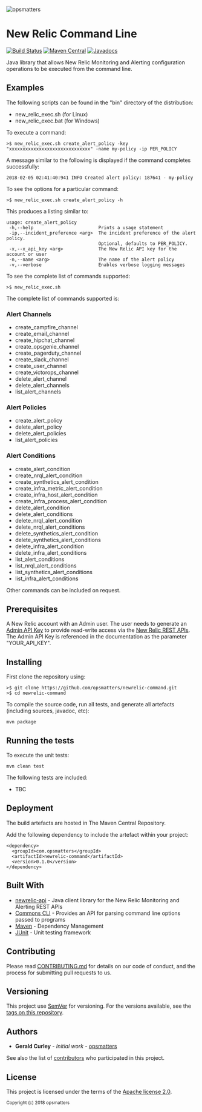 ![opsmatters](https://i.imgur.com/VoLABc1.png)

# New Relic Command Line
[![Build Status](https://travis-ci.org/opsmatters/newrelic-command.svg?branch=master)](https://travis-ci.org/opsmatters/newrelic-command)
[![Maven Central](https://maven-badges.herokuapp.com/maven-central/com.opsmatters/newrelic-command/badge.svg?style=blue)](https://maven-badges.herokuapp.com/maven-central/com.opsmatters/newrelic-command)
[![Javadocs](http://javadoc.io/badge/com.opsmatters/newrelic-command.svg)](http://javadoc.io/doc/com.opsmatters/newrelic-command)

Java library that allows New Relic Monitoring and Alerting configuration operations to be executed from the command line.

## Examples

The following scripts can be found in the "bin" directory of the distribution:
* new_relic_exec.sh (for Linux)
* new_relic_exec.bat (for Windows)

To execute a command:
```
>$ new_relic_exec.sh create_alert_policy -key "xxxxxxxxxxxxxxxxxxxxxxxxxxxxxx" -name my-policy -ip PER_POLICY
```
A message similar to the following is displayed if the command completes successfully:
```
2018-02-05 02:41:40:941 INFO Created alert policy: 187641 - my-policy
```

To see the options for a particular command:
```
>$ new_relic_exec.sh create_alert_policy -h
```
This produces a listing similar to:
```
usage: create_alert_policy
 -h,--help                        Prints a usage statement
 -ip,--incident_preference <arg>  The incident preference of the alert policy.
                                  Optional, defaults to PER_POLICY.
 -x,--x_api_key <arg>             The New Relic API key for the account or user
 -n,--name <arg>                  The name of the alert policy
 -v,--verbose                     Enables verbose logging messages
```

To see the complete list of commands supported:
```
>$ new_relic_exec.sh
```

The complete list of commands supported is:

### Alert Channels
* create_campfire_channel
* create_email_channel
* create_hipchat_channel
* create_opsgenie_channel
* create_pagerduty_channel
* create_slack_channel
* create_user_channel
* create_victorops_channel
* delete_alert_channel
* delete_alert_channels
* list_alert_channels

### Alert Policies
* create_alert_policy
* delete_alert_policy
* delete_alert_policies
* list_alert_policies

### Alert Conditions
* create_alert_condition
* create_nrql_alert_condition
* create_synthetics_alert_condition
* create_infra_metric_alert_condition
* create_infra_host_alert_condition
* create_infra_process_alert_condition
* delete_alert_condition
* delete_alert_conditions
* delete_nrql_alert_condition
* delete_nrql_alert_conditions
* delete_synthetics_alert_condition
* delete_synthetics_alert_conditions
* delete_infra_alert_condition
* delete_infra_alert_conditions
* list_alert_conditions
* list_nrql_alert_conditions
* list_synthetics_alert_conditions
* list_infra_alert_conditions

Other commands can be included on request.

## Prerequisites

A New Relic account with an Admin user.
The user needs to generate an [Admin API Key](https://docs.newrelic.com/docs/apis/rest-api-v2/getting-started/api-keys) 
to provide read-write access via the [New Relic REST APIs](https://api.newrelic.com).
The Admin API Key is referenced in the documentation as the parameter "YOUR_API_KEY".

## Installing

First clone the repository using:
```
>$ git clone https://github.com/opsmatters/newrelic-command.git
>$ cd newrelic-command
```

To compile the source code, run all tests, and generate all artefacts (including sources, javadoc, etc):
```
mvn package 
```

## Running the tests

To execute the unit tests:
```
mvn clean test 
```

The following tests are included:

* TBC

## Deployment

The build artefacts are hosted in The Maven Central Repository. 

Add the following dependency to include the artefact within your project:
```
<dependency>
  <groupId>com.opsmatters</groupId>
  <artifactId>newrelic-command</artifactId>
  <version>0.1.0</version>
</dependency>
```

## Built With

* [newrelic-api](https://github.com/opsmatters/newrelic-api) - Java client library for the New Relic Monitoring and Alerting REST APIs
* [Commons CLI](http://commons.apache.org/proper/commons-cli/) - Provides an API for parsing command line options passed to programs
* [Maven](https://maven.apache.org/) - Dependency Management
* [JUnit](http://junit.org/) - Unit testing framework

## Contributing

Please read [CONTRIBUTING.md](https://www.contributor-covenant.org/version/1/4/code-of-conduct.html) for details on our code of conduct, and the process for submitting pull requests to us.

## Versioning

This project use [SemVer](http://semver.org/) for versioning. For the versions available, see the [tags on this repository](https://github.com/opsmatters/opsmatters-core/tags). 

## Authors

* **Gerald Curley** - *Initial work* - [opsmatters](https://github.com/opsmatters)

See also the list of [contributors](https://github.com/opsmatters/opsmatters-core/contributors) who participated in this project.

## License

This project is licensed under the terms of the [Apache license 2.0](https://www.apache.org/licenses/LICENSE-2.0.html).

<sub>Copyright (c) 2018 opsmatters</sub>